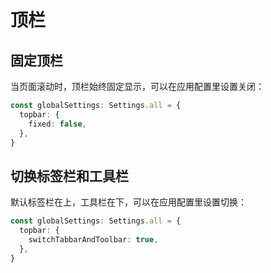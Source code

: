 # 顶栏

## 固定顶栏

当页面滚动时，顶栏始终固定显示，可以在应用配置里设置关闭：

```ts {2-4}
const globalSettings: Settings.all = {
  topbar: {
    fixed: false,
  },
}
```

<ZoomImg src="/tabbar-fixed.gif" />

## 切换标签栏和工具栏

默认标签栏在上，工具栏在下，可以在应用配置里设置切换：

```ts {2-4}
const globalSettings: Settings.all = {
  topbar: {
    switchTabbarAndToolbar: true,
  },
}
```

<ZoomImg src="/tabbar-switchaabbarandtoolbar.gif" />